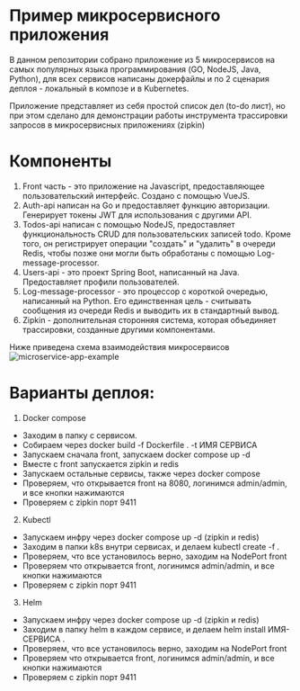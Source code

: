 # Пример микросервисного приложения

В данном репозитории собрано приложение из 5 микросервисов на самых популярных языка программирования (GO, NodeJS, Java, Python), для всех сервисов написаны докерфайлы и по 2 сценария деплоя - локальный в композе и в Kubernetes.

Приложение представляет из себя простой список дел (to-do лист), но при этом сделано для демонстрации работы инструмента трассировки запросов в микросервисных приложениях (zipkin)

# Компоненты

1. Front часть - это приложение на Javascript, предоставляющее пользовательский интерфейс. Создано с помощью VueJS.
2. Auth-api написан на Go и предоставляет функцию авторизации. Генерирует токены JWT для использования с другими API.
3. Todos-api написан с помощью NodeJS, предоставляет функциональность CRUD для пользовательских записей todo. Кроме того, он регистрирует операции "создать" и "удалить" в очереди Redis, чтобы позже они могли быть обработаны с помощью Log-message-processor.
4. Users-api - это проект Spring Boot, написанный на Java. Предоставляет профили пользователей.
5. Log-message-processor - это процессор с короткой очередью, написанный на Python. Его единственная цель - считывать сообщения из очереди Redis и выводить их в стандартный вывод.
6. Zipkin -  дополнительная сторонняя система, которая объединяет трассировки, созданные другими компонентами.

Ниже приведена схема взаимодействия микросервисов
![microservice-app-example](https://user-images.githubusercontent.com/1905821/34918427-a931d84e-f952-11e7-85a0-ace34a2e8edb.png)

# Варианты деплоя:

1. Docker compose
-    Заходим в папку с сервисом.
-    Собираем через docker build -f Dockerfile . -t ИМЯ СЕРВИСА
-    Запускаем сначала front, запускаем docker compose up -d
-    Вместе с front запускается zipkin и redis
-    Запускаем остальные сервисы, также через docker compose 
-    Проверяем, что открывается front на 8080, логинимся admin/admin, и все кнопки нажимаются
-    Проверяем с zipkin порт 9411
    
2. Kubectl
-    Запускаем инфру через docker compose up -d  (zipkin и redis)
-    Заходим в папки k8s внутри сервисах, и делаем kubectl create -f .
-    Проверяем, что все установилось верно, заходим на NodePort front 
-    Проверяем что открывается front, логинимся admin/admin, и все кнопки нажимаются
-    Проверяем с zipkin порт 9411

3. Helm
-    Запускаем инфру через docker compose up -d  (zipkin и redis)
-    Заходим в папку helm в каждом сервисе, и делаем helm install ИМЯ-СЕРВИСА .
-    Проверяем, что все установилось верно, заходим на NodePort front 
-    Проверяем что открывается front, логинимся admin/admin, и все кнопки нажимаются
-    Проверяем с zipkin порт 9411
